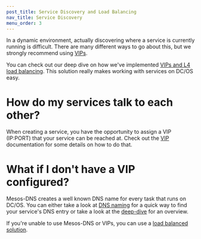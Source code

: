 ```yaml
---
post_title: Service Discovery and Load Balancing
nav_title: Service Discovery
menu_order: 3
---
```


In a dynamic environment, actually discovering where a service is currently running is difficult. There are many different ways to go about this, but we strongly recommend using [VIPs][1].

You can check out our deep dive on how we've implemented [VIPs and L4 load balancing][4]. This solution really makes working with services on DC/OS easy.

# How do my services talk to each other?

When creating a service, you have the opportunity to assign a VIP (IP:PORT) that your service can be reached at. Check out the [VIP][1] documentation for some details on how to do that.

# What if I don't have a VIP configured?

Mesos-DNS creates a well known DNS name for every task that runs on DC/OS. You can either take a look at [DNS naming][5] for a quick way to find your service's DNS entry or take a look at the [deep-dive][2] for an overview.

If you're unable to use Mesos-DNS or VIPs, you can use a [load balanced solution][3].

[1]: virtual-ip-addresses/
[2]: mesos-dns/
[3]: marathon-lb/
[4]: load-balancing/
[5]: dns-naming/
